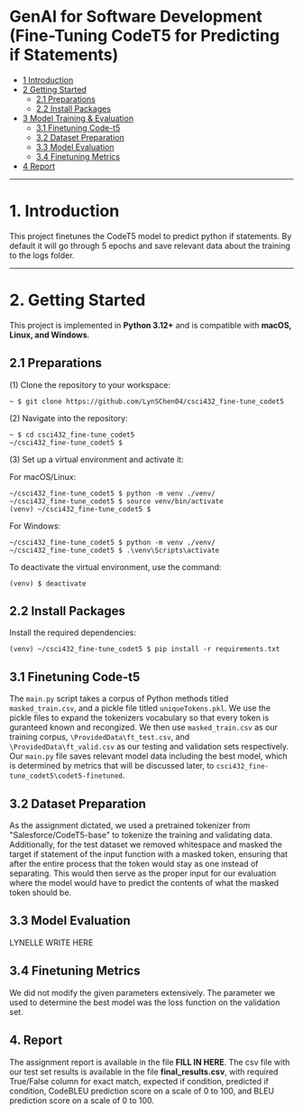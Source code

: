 # GenAI for Software Development (Fine-Tuning CodeT5 for Predicting if Statements)

- [1 Introduction](#1-introduction)
- [2 Getting Started](#2-getting-started)
  - [2.1 Preparations](#21-preparations)
  - [2.2 Install Packages](#22-install-packages)
- [3 Model Training & Evaluation](#3-model-training--evaluation)
  - [3.1 Finetuning Code-t5](#31-finetuning-code-t5)
  - [3.2 Dataset Preparation](#32-dataset-preparation)
  - [3.3 Model Evaluation](#33-model-evaluation)
  - [3.4 Finetuning Metrics](#34-finetuning-metrics)
- [4 Report](#4-report)

---

# **1. Introduction**

This project finetunes the CodeT5 model to predict python if statements. By default it will go through 5 epochs and save relevant data about the training to the logs folder.

---

# **2. Getting Started**

This project is implemented in **Python 3.12+** and is compatible with **macOS, Linux, and Windows**.

## **2.1 Preparations**

(1) Clone the repository to your workspace:

```shell
~ $ git clone https://github.com/LynSChen04/csci432_fine-tune_codet5
```

(2) Navigate into the repository:

```
~ $ cd csci432_fine-tune_codet5
~/csci432_fine-tune_codet5 $
```

(3) Set up a virtual environment and activate it:

For macOS/Linux:

```
~/csci432_fine-tune_codet5 $ python -m venv ./venv/
~/csci432_fine-tune_codet5 $ source venv/bin/activate
(venv) ~/csci432_fine-tune_codet5 $
```

For Windows:

```
~/csci432_fine-tune_codet5 $ python -m venv ./venv/
~/csci432_fine-tune_codet5 $ .\venv\Scripts\activate
```

To deactivate the virtual environment, use the command:

```
(venv) $ deactivate
```

## **2.2 Install Packages**

Install the required dependencies:

```shell
(venv) ~/csci432_fine-tune_codet5 $ pip install -r requirements.txt
```

## **3.1 Finetuning Code-t5**

The `main.py` script takes a corpus of Python methods titled `masked_train.csv`, and a pickle file titled `uniqueTokens.pkl`. We use the pickle files to expand the tokenizers vocabulary so that every token is guranteed known and recongized. We then use `masked_train.csv` as our training corpus, `\ProvidedData\ft_test.csv`, and `\ProvidedData\ft_valid.csv` as our testing and validation sets respectively. Our `main.py` file saves relevant model data including the best model, which is determined by metrics that will be discussed later, to `csci432_fine-tune_codet5\codet5-finetuned`.

## **3.2 Dataset Preparation**

As the assignment dictated, we used a pretrained tokenizer from "Salesforce/CodeT5-base" to tokenize the training and validating data. Additionally, for the test dataset we removed whitespace and masked the target if statement of the input function with a masked token, ensuring that after the entire process that the token would stay as one instead of separating. This would then serve as the proper input for our evaluation where the model would have to predict the contents of what the masked token should be.

## **3.3 Model Evaluation**
LYNELLE WRITE HERE

## **3.4 Finetuning Metrics**

We did not modify the given parameters extensively. The parameter we used to determine the best model was the loss function on the validation set.

## 4. Report

The assignment report is available in the file **FILL IN HERE**.
The csv file with our test set results is available in the file **final_results.csv**, with required True/False column for exact match, expected if condition, predicted if condition, CodeBLEU prediction score on a scale of 0 to 100, and BLEU prediction score on a scale of 0 to 100.

